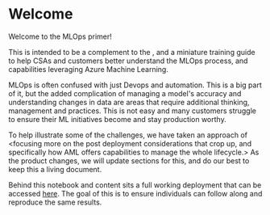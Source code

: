# Welcome

Welcome to the MLOps primer! 

This is intended to be a complement to the <xx consumption motion>, and a miniature training guide to help
CSAs and customers better understand the MLOps process, and capabilities leveraging Azure Machine Learning.

MLOps is often confused with just Devops and automation. This is a big part of it, but the added complication
of managing a model's accuracy and understanding changes in data are areas that require additional thinking,
management and practices. This is not easy and many customers struggle to ensure their ML initiatives become
and stay production worthy.

To help illustrate some of the challenges, we have taken an approach of <focusing more on the post deployment
considerations that crop up, and specifically how AML offers capabilities to manage the whole lifecycle.> As
the product changes, we will update sections for this, and do our best to keep this a living document.

Behind this notebook and content sits a full working deployment that can be accessed
[here](https://github.com/ts-azure-services/mlops-primer/tree/main/scripts). The goal of this is to ensure
individuals can follow along and reproduce the same results.

